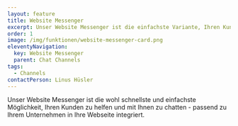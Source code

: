 ```yaml
---
layout: feature
title: Website Messenger
excerpt: Unser Website Messenger ist die einfachste Variante, Ihren Kunden zu helfen und mit Ihnen zu chatten - passend zu Ihrem Unternehmen in Ihre Webseite integriert.
order: 1
image: /img/funktionen/website-messenger-card.png
eleventyNavigation:
  key: Website Messenger
  parent: Chat Channels
tags:
  - Channels
contactPerson: Linus Hüsler
---
```


Unser Website Messenger ist die wohl schnellste und einfachste Möglichkeit, Ihren Kunden zu helfen und mit Ihnen zu chatten - passend zu Ihrem Unternehmen in Ihre Webseite integriert.
